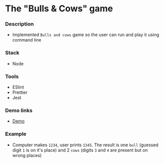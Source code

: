 # The "Bulls & Cows" game

### Description

- Implemented `Bulls and cows` game so the user can run and play it using command line

### Stack

- Node

### Tools

- ESlint
- Prettier
- Jest

### Demo links

- [Demo](https://AndriiZakharenko.github.io/tree-from-object/)

### Example

- Computer makes `1234`, user prints `1345`. The result is one `bull` (guessed digit `1` is on it's place) and 2 `cows` (digits `3` and `4` are present but on wrong places)
